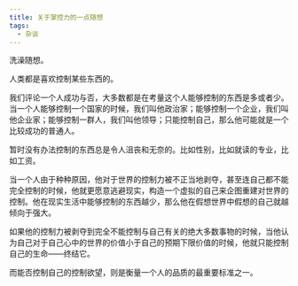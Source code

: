 ```yaml
---
title: 关于掌控力的一点随想
tags: 
  - 杂谈
---
```


洗澡随想。  

人类都是喜欢控制某些东西的。  

我们评论一个人成功与否，大多数都是在考量这个人能够控制的东西是多或者少。当一个人能够控制一个国家的时候，我们叫他政治家；能够控制一个企业，我们叫他企业家；能够控制一群人，我们叫他领导；只能控制自己，那么他可能就是一个比较成功的普通人。  

暂时没有办法控制的东西总是令人沮丧和无奈的。比如性别，比如就读的专业，比如工资。  

当一个人由于种种原因，他对于世界的控制力被不正当地剥夺，甚至连自己都不能完全控制的时候，他就更愿意逃避现实，构造一个虚拟的自己来企图重建对世界的控制。他在现实生活中能够控制的东西越少，那么他在假想世界中假想的自己就越倾向于强大。  

如果他的控制力被剥夺到完全不能控制与自己有关的绝大多数事物的时候，当他认为自己对于自己心中的世界的价值小于自己的预期下限价值的时候，他就只能控制自己的生命——终结它。  
  
  
而能否控制自己的控制欲望，则是衡量一个人的品质的最重要标准之一。  